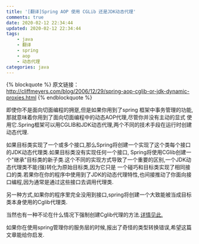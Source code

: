 ```yaml
---
title: '[翻译]Spring AOP 使用 CGLib 还是JDK动态代理'
comments: true
date: 2020-02-12 22:34:44
updated: 2020-02-12 22:34:44
tags:
    - java
    - 翻译
    - spring
    - aop
    - 动态代理
categories: java
---
```

{% blockquote %}
原文链接：http://cliffmeyers.com/blog/2006/12/29/spring-aop-cglib-or-jdk-dynamic-proxies.html
{% endblockquote %}
  

即使你不是面向切面编程的拥趸,但是如果你用到了spring 框架中事务管理的功能,那就意味着你用到了面向切面编程中的动态AOP代理,尽管你并没有主动的显式
使用它.Spring框架可以用CGLIB和JDK动态代理,两个不同的技术手段在运行时创建动态代理.  

如果目标类实现了一个或多个接口,那么Spring将创建一个实现了这个类每个接口的JDK动态代理类.如果目标类没有实现任何一个接口,
Spring将使用CGlib创建一个"继承"目标类的新子类.这个不同的实现方式导致了一个重要的区别,一个JDK动态代理类不能(强)转化为原始目标类,因为它只是
一个碰巧和目标类实现了相同接口的类.若果你在你的程序中使用到了JDK的动态代理特性,也间接推动了你面向接口编程,因为通常是通过这些接口去调用代理类.

另一种方式,如果你的程序里完全没用到接口,spring将创建一个大致能被当成目标类本身使用的Cglib代理类.

当然也有一种不论在什么情况下强制创建Cglib代理的方法.[详情见此.](https://docs.spring.io/spring/docs/2.0.0/reference/aop.html#d0e9015)

如果你在使用spring管理你的服务层的时候,报出了奇怪的类型转换错误,希望这篇文章能给你启发.
